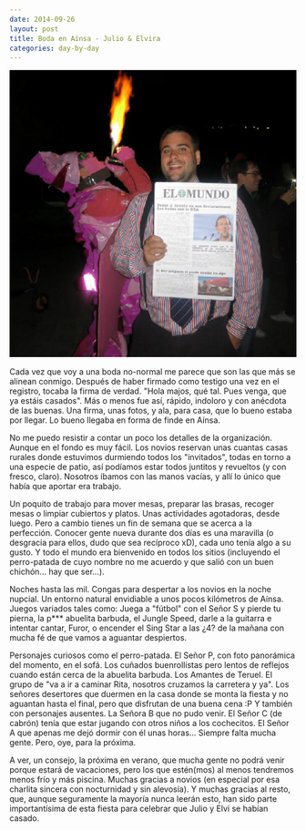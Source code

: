 ```yaml
---
date: 2014-09-26
layout: post
title: Boda en Aínsa - Julio & Elvira
categories: day-by-day
---
```


[![Boda Julio y Elvira - Miky - Miguel](/images/blog/boda_julio_elvira.jpg)](/images/blog/boda_julio_elvira.jpg)

Cada vez que voy a una boda no-normal me parece que son las que más se alinean conmigo. Después de haber firmado como testigo una vez en el registro, tocaba la firma de verdad. "Hola majos, qué tal. Pues venga, que ya estáis casados". Más o menos fue así, rápido, indoloro y con anécdota de las buenas. Una firma, unas fotos, y ala, para casa, que lo bueno estaba por llegar. Lo bueno llegaba en forma de finde en Aínsa.

No me puedo resistir a contar un poco los detalles de la organización. Aunque en el fondo es muy fácil. Los novios reservan unas cuantas casas rurales donde estuvimos durmiendo todos los "invitados", todas en torno a una especie de patio, así podíamos estar todos juntitos y revueltos (y con fresco, claro). Nosotros íbamos con las manos vacías, y allí lo único que había que aportar era trabajo.

Un poquito de trabajo para mover mesas, preparar las brasas, recoger mesas o limpiar cubiertos y platos. Unas actividades agotadoras, desde luego. Pero a cambio tienes un fin de semana que se acerca a la perfección. Conocer gente nueva durante dos días es una maravilla (o desgracia para ellos, dudo que sea recíproco xD), cada uno tenía algo a su gusto. Y todo el mundo era bienvenido en todos los sitios (incluyendo el perro-patada de cuyo nombre no me acuerdo y que salió con un buen chichón... hay que ser...).

Noches hasta las mil. Congas para despertar a los novios en la noche nupcial. Un entorno natural envidiable a unos pocos kilómetros de Aínsa. Juegos variados tales como: Juega a "fútbol" con el Señor S y pierde tu pierna, la p*** abuelita barbuda, el Jungle Speed, darle a la guitarra e intentar cantar, Furor, o encender el Sing Star a las ¿4? de la mañana con mucha fé de que vamos a aguantar despiertos.

Personajes curiosos como el perro-patada. El Señor P, con foto panorámica del momento, en el sofá. Los cuñados buenrollistas pero lentos de reflejos cuando están cerca de la abuelita barbuda. Los Amantes de Teruel. El grupo de "va a ir a caminar Rita, nosotros cruzamos la carretera y ya". Los señores desertores que duermen en la casa donde se monta la fiesta y no aguantan hasta el final, pero que disfrutan de una buena cena :P Y también con personajes ausentes. La Señora B que no pudo venir. El Señor C (de cabrón) tenía que estar jugando con otros niños a los cochecitos. El Señor A que apenas me dejó dormir con él unas horas... Siempre falta mucha gente. Pero, oye, para la próxima.

A ver, un consejo, la próxima en verano, que mucha gente no podrá venir porque estará de vacaciones, pero los que estén(mos) al menos tendremos menos frío y más piscina. Muchas gracias a novios (en especial por esa charlita sincera con nocturnidad y sin alevosía). Y muchas gracias al resto, que, aunque seguramente la mayoría nunca leerán esto, han sido parte importantísima de esta fiesta para celebrar que Julio y Elvi se habían casado.
